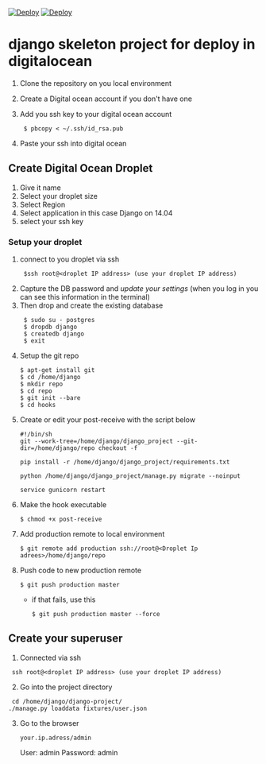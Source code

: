 [![Deploy](http://media.djangopony.com/img/small/badge.png)](https://www.digitalocean.com)
[![Deploy](https://assets.digitalocean.com/blog/sammy-cleaning-up.png)](https://www.digitalocean.com)

# django skeleton project for deploy in digitalocean

1. Clone the repository on you local environment
2. Create a Digital ocean account if you don't have one
3. Add you ssh key to your digital ocean account

   ````
    $ pbcopy < ~/.ssh/id_rsa.pub
   ````
4. Paste your ssh into digital ocean

## Create Digital Ocean Droplet
1. Give it name
2. Select your droplet size
3. Select Region
4. Select application in this case Django on 14.04
5. select your ssh key

### Setup your droplet
1. connect to you droplet via ssh
   ````
    $ssh root@<droplet IP address> (use your droplet IP address)
   ````
2. Capture the DB password and *update your settings* (when you log in you can see this information in the terminal)
3. Then drop and create the existing database
   ```
    $ sudo su - postgres
    $ dropdb django
    $ createdb django
    $ exit
   ```
4. Setup the git repo
    ````
    $ apt-get install git
    $ cd /home/django
    $ mkdir repo
    $ cd repo
    $ git init --bare
    $ cd hooks
    ````
5. Create or edit your post-receive with the script below
    ````
    #!/bin/sh
    git --work-tree=/home/django/django_project --git-dir=/home/django/repo checkout -f

    pip install -r /home/django/django_project/requirements.txt

    python /home/django/django_project/manage.py migrate --noinput

    service gunicorn restart
    ````
6. Make the hook executable
    ````
    $ chmod +x post-receive
    ````
7. Add production remote to local environment
    ````
    $ git remote add production ssh://root@<Droplet Ip adrees>/home/django/repo
    ````
8. Push code to new production remote
    ````
    $ git push production master
    `````
    - if that fails, use this
        ````
        $ git push production master --force
        ````

## Create your superuser
1. Connected via ssh
 ```
  ssh root@<droplet IP address> (use your droplet IP address)
  ```
2. Go into the project directory
  ```
   cd /home/django/django-project/
  ./manage.py loaddata fixtures/user.json
  ```
3. Go to the browser
    ````
    your.ip.adress/admin
    ````
    User: admin
    Password: admin
